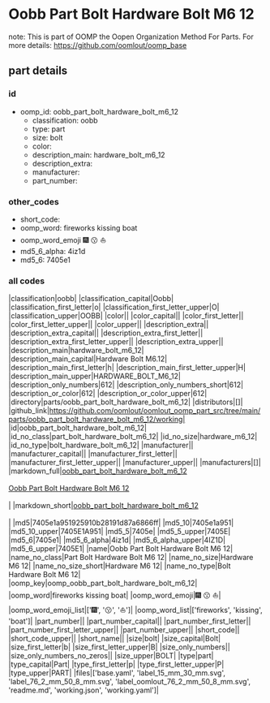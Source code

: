 # Oobb Part Bolt Hardware Bolt M6 12  

note: This is part of OOMP the Oopen Organization Method For Parts. For more details: https://github.com/oomlout/oomp_base

##  part details





### id
* oomp_id: oobb_part_bolt_hardware_bolt_m6_12
  * classification: oobb
  * type: part
  * size: bolt
  * color: 
  * description_main: hardware_bolt_m6_12
  * description_extra: 
  * manufacturer: 
  * part_number: 

### other_codes
* short_code: 
* oomp_word: fireworks kissing boat
* oomp_word_emoji :fireworks: :kissing: :boat:
* md5_6_alpha: 4iz1d
* md5_6: 7405e1

### all codes 
|classification|oobb|
|classification_capital|Oobb|
|classification_first_letter|o|
|classification_first_letter_upper|O|
|classification_upper|OOBB|
|color||
|color_capital||
|color_first_letter||
|color_first_letter_upper||
|color_upper||
|description_extra||
|description_extra_capital||
|description_extra_first_letter||
|description_extra_first_letter_upper||
|description_extra_upper||
|description_main|hardware_bolt_m6_12|
|description_main_capital|Hardware Bolt M6.12|
|description_main_first_letter|h|
|description_main_first_letter_upper|H|
|description_main_upper|HARDWARE_BOLT_M6_12|
|description_only_numbers|612|
|description_only_numbers_short|612|
|description_or_color|612|
|description_or_color_upper|612|
|directory|parts/oobb_part_bolt_hardware_bolt_m6_12|
|distributors|[]|
|github_link|https://github.com/oomlout/oomlout_oomp_part_src/tree/main/parts/oobb_part_bolt_hardware_bolt_m6_12/working|
|id|oobb_part_bolt_hardware_bolt_m6_12|
|id_no_class|part_bolt_hardware_bolt_m6_12|
|id_no_size|hardware_m6_12|
|id_no_type|bolt_hardware_bolt_m6_12|
|manufacturer||
|manufacturer_capital||
|manufacturer_first_letter||
|manufacturer_first_letter_upper||
|manufacturer_upper||
|manufacturers|[]|
|markdown_full|[oobb_part_bolt_hardware_bolt_m6_12](https://github.com/oomlout/oomlout_oomp_part_src/tree/main/parts/oobb_part_bolt_hardware_bolt_m6_12/working)<br>[](https://github.com/oomlout/oomlout_oomp_part_src/tree/main/parts/oobb_part_bolt_hardware_bolt_m6_12/working)<br>[Oobb Part Bolt Hardware Bolt M6 12](https://github.com/oomlout/oomlout_oomp_part_src/tree/main/parts/oobb_part_bolt_hardware_bolt_m6_12/working)<br><br>|
|markdown_short|[oobb_part_bolt_hardware_bolt_m6_12](https://github.com/oomlout/oomlout_oomp_part_src/tree/main/parts/oobb_part_bolt_hardware_bolt_m6_12/working)<br><br>|
|md5|7405e1a951925910b28191d87a6866ff|
|md5_10|7405e1a951|
|md5_10_upper|7405E1A951|
|md5_5|7405e|
|md5_5_upper|7405E|
|md5_6|7405e1|
|md5_6_alpha|4iz1d|
|md5_6_alpha_upper|4IZ1D|
|md5_6_upper|7405E1|
|name|Oobb Part Bolt Hardware Bolt M6 12|
|name_no_class|Part Bolt Hardware Bolt M6 12|
|name_no_size|Hardware M6 12|
|name_no_size_short|Hardware M6 12|
|name_no_type|Bolt Hardware Bolt M6 12|
|oomp_key|oomp_oobb_part_bolt_hardware_bolt_m6_12|
|oomp_word|fireworks kissing boat|
|oomp_word_emoji|:fireworks: :kissing: :boat:|
|oomp_word_emoji_list|[':fireworks:', ':kissing:', ':boat:']|
|oomp_word_list|['fireworks', 'kissing', 'boat']|
|part_number||
|part_number_capital||
|part_number_first_letter||
|part_number_first_letter_upper||
|part_number_upper||
|short_code||
|short_code_upper||
|short_name||
|size|bolt|
|size_capital|Bolt|
|size_first_letter|b|
|size_first_letter_upper|B|
|size_only_numbers||
|size_only_numbers_no_zeros||
|size_upper|BOLT|
|type|part|
|type_capital|Part|
|type_first_letter|p|
|type_first_letter_upper|P|
|type_upper|PART|
|files|['base.yaml', 'label_15_mm_30_mm.svg', 'label_76_2_mm_50_8_mm.svg', 'label_oomlout_76_2_mm_50_8_mm.svg', 'readme.md', 'working.json', 'working.yaml']|

